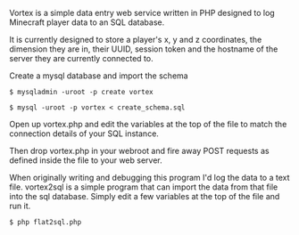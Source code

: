 

Vortex is a simple data entry web service written in PHP designed to log Minecraft player data to an SQL database.

It is currently designed to store a player's x, y and z coordinates, the dimension they are in, their UUID, session token and the hostname of the server they are currently connected to.

Create a mysql database and import the schema

    $ mysqladmin -uroot -p create vortex

    $ mysql -uroot -p vortex < create_schema.sql

Open up vortex.php and edit the variables at the top of the file to match the connection details of your SQL instance.

Then drop vortex.php in your webroot and fire away POST requests as defined inside the file to your web server.

When originally writing and debugging this program I'd log the data to a text file. vortex2sql is a simple program that can import the data from that file into the sql database. Simply edit a few variables at the top of the file and run it.

    $ php flat2sql.php

